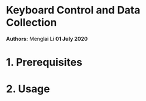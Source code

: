# Keyboard Control and Data Collection
**Authors:** Menglai Li
**01 July 2020**
# 1. Prerequisites

# 2. Usage
